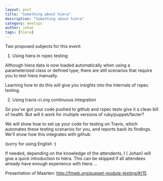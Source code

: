 ```yaml
---
layout: post
title: "Something about hiera"
description: "Something about hiera"
category: meetups
author: johan
tags: [hiera]
---
```

Two proposed subjects for this event:

1) Using hiera in rspec testing

Although hiera data is now loaded automatically when using a parameterized class or defined type, there are still scenarios that require you to test hiera manually.

Learning how to do this will give you insights into the internals of rspec testing.

 

 2) Using travis-ci.org continuous integration

 So you've got your code pushed to github and rspec tests give it a clean bill of health. But will it work for multiple versions of ruby/puppet/facter?

 We will show how to set up your code for testing on Travis, which automates these testing scenarios for you, and reports back its findings. We'll show how this integrates with github.

 (sorry for using English :)

 If needed, depending on the knowledge of the attendents, I ( Johan) will give a quick introduction to hiera.    This can be skipped if all attendees already have enough experience with hiera ...

Presentation of Maarten: http://fmwb.org/puppet-module-testing/#/15
